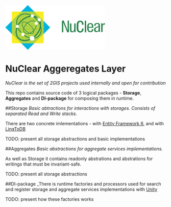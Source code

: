 ![NuClear](media/nuclear-logo.png)
# NuClear Aggeregates Layer
_NuClear is the set of 2GIS projects used internally and open for contribution_

This repo contains source code of 3 logical packages - **Storage**, **Aggregates** and **DI-package** for composing them in runtime. 

##Storage
_Basic abtractions for interactions with storages. Consists of separated Read and Write stacks._

There are two concrete imlementations - with [Entity Framework 6][ef6], and with [LinqToDB][linq-to-db]

TODO: present all storage abstractions and basic implementations

##Aggregates
_Basic abstractions for aggregate services implementations._

As well as Storage it contains readonly abstrations and abstrations for writings that must be invariant-safe.

TODO: present all storage abstractions

##DI-package
_There is runtime factories and processors used for search and register storage and aggregate services implementations with [Unity][unity]

TODO: present how these factories works

[ef6]: http://entityframework.codeplex.com/
[linq-to-db]: https://github.com/linq2db/linq2db
[unity]: [https://unity.codeplex.com/]

